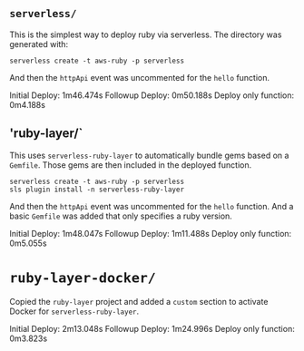 

## `serverless/`

This is the simplest way to deploy ruby via serverless. The directory was generated with:

```
serverless create -t aws-ruby -p serverless
```

And then the `httpApi` event was uncommented for the `hello` function.

Initial Deploy: 1m46.474s
Followup Deploy: 0m50.188s
Deploy only function: 0m4.188s

## 'ruby-layer/`

This uses `serverless-ruby-layer` to automatically bundle gems based on a `Gemfile`. Those gems
are then included in the deployed function.

```
serverless create -t aws-ruby -p serverless
sls plugin install -n serverless-ruby-layer
```

And then the `httpApi` event was uncommented for the `hello` function. And a basic `Gemfile` was
added that only specifies a ruby version.

Initial Deploy: 1m48.047s
Followup Deploy: 1m11.488s
Deploy only function: 0m5.055s

# `ruby-layer-docker/`

Copied the `ruby-layer` project and added a `custom` section to activate Docker for `serverless-ruby-layer`.

Initial Deploy: 2m13.048s
Followup Deploy: 1m24.996s
Deploy only function: 0m3.823s




